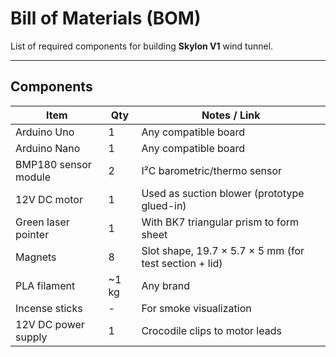 # Bill of Materials (BOM)

List of required components for building **Skylon V1** wind tunnel.

---

## Components

| Item                     | Qty   | Notes / Link                                  |
|--------------------------|-------|-----------------------------------------------|
| Arduino Uno              | 1     | Any compatible board                          |
| Arduino Nano             | 1     | Any compatible board                          |
| BMP180 sensor module     | 2     | I²C barometric/thermo sensor                  |
| 12V DC motor             | 1     | Used as suction blower (prototype glued-in)   |
| Green laser pointer      | 1     | With BK7 triangular prism to form sheet       |
| Magnets                  | 8     | Slot shape, 19.7 × 5.7 × 5 mm (for test section + lid) |
| PLA filament             | ~1 kg | Any brand                                     |
| Incense sticks           | -     | For smoke visualization                       |
| 12V DC power supply      | 1     | Crocodile clips to motor leads                |